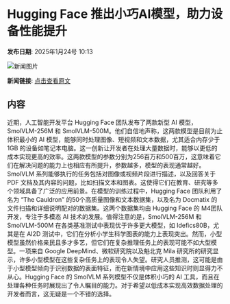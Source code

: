 # Hugging Face 推出小巧AI模型，助力设备性能提升

**发布日期**: 2025年1月24号 10:13

![新闻图片](https://pic.chinaz.com/picmap/thumb/202307211343352678_2.jpg)

**新闻链接**: [点击查看原文](https://www.aibase.com/zh/news/14978)

## 内容

近期，人工智能开发平台 Hugging Face 团队发布了两款新型 AI 模型，SmolVLM-256M 和 SmolVLM-500M。他们自信地声称，这两款模型是目前为止体积最小的 AI 模型，能够同时处理图像、短视频和文本数据，尤其适合内存少于1GB 的设备如笔记本电脑。这一创新让开发者在处理大量数据时，能够以更低的成本实现更高的效率。这两款模型的参数分别为256百万和500百万，这意味着它们在解决问题的能力上也相应有所提升，参数越多，模型的表现通常越好。SmolVLM 系列能够执行的任务包括对图像或视频片段进行描述，以及回答关于 PDF 文档及其内容的问题，比如扫描文本和图表。这使得它们在教育、研究等多个领域具备了广泛的应用前景。在模型的训练过程中，Hugging Face 团队利用了名为 “The Cauldron” 的50个高质量图像和文本数据集，以及名为 Docmatix 的文件扫描和详细说明配对的数据集。这两个数据集均由 Hugging Face 的 M4团队开发，专注于多模态 AI 技术的发展。值得注意的是，SmolVLM-256M 和 SmolVLM-500M 在各类基准测试中表现优于许多更大模型，如 Idefics80B，尤其是在 AI2D 测试中，它们在分析小学生科学图表的能力上表现突出。然而，小型模型虽然价格亲民且多才多艺，但它们在复杂推理任务上的表现可能不如大型模型。一项来自 Google DeepMind、微软研究院以及魁北克 Mila 研究所的研究显示，许多小型模型在这些复杂任务上的表现令人失望。研究人员推测，这可能是由于小型模型倾向于识别数据的表面特征，而在新情境中应用这些知识时则显得力不从心。Hugging Face 的 SmolVLM 系列模型不仅是体积小巧的 AI 工具，而且在处理各种任务时展现出了令人瞩目的能力。对于希望以低成本实现高效数据处理的开发者而言，这无疑是一个不错的选择。
